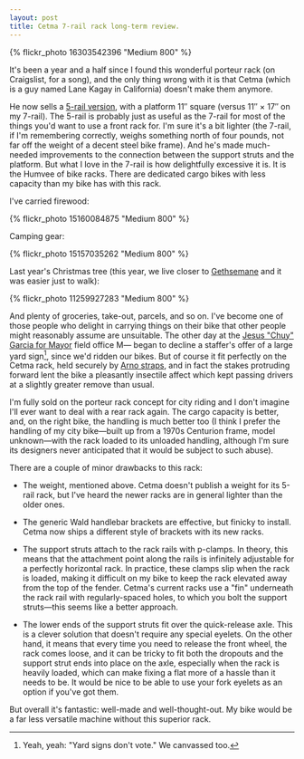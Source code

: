```yaml
---
layout: post
title: Cetma 7-rail rack long-term review.
---
```


{% flickr_photo 16303542396 "Medium 800" %}

It's been a year and a half since I found this wonderful porteur rack
(on Craigslist, for a song), and the only thing wrong with it is that
Cetma (which is a guy named Lane Kagay in California) doesn't make
them anymore.

He now sells a <a
href="http://cetmacargo.com/products/5-rail-cetma-rack">5-rail
version</a>, with a platform 11&Prime; square (versus 11&Prime; &times; 17&Prime; on my
7-rail). The 5-rail is probably just as useful as the 7-rail for most
of the things you'd want to use a front rack for. I'm sure it's a bit
lighter (the 7-rail, if I'm remembering correctly, weighs something
north of four pounds, not far off the weight of a decent steel bike
frame). And he's made much-needed improvements to the connection
between the support struts and the platform. But what I love in the
7-rail is how delightfully excessive it is. It is the Humvee of bike
racks. There are dedicated cargo bikes with less capacity than my bike
has with this rack.

I've carried firewood:

{% flickr_photo 15160084875 "Medium 800" %}

Camping gear:

{% flickr_photo 15157035262 "Medium 800" %}

Last year's Christmas tree (this year, we live closer to <a
href="http://www.gethsemanegardens.com/">Gethsemane</a> and it was
easier just to walk):

{% flickr_photo 11259927283 "Medium 800" %}

And plenty of groceries, take-out, parcels, and so on. I've become one
of those people who delight in carrying things on their bike that
other people might reasonably assume are unsuitable. The other day at
the <a href="http://www.chicagoforchuy.com/index.html">Jesus "Chuy"
Garcia for Mayor</a> field office M&mdash; began to decline a
staffer's offer of a large yard sign[^1], since we'd ridden our
bikes. But of course it fit perfectly on the Cetma rack, held securely
by <a
href="http://www.rei.com/product/833518/coghlans-arno-straps">Arno
straps</a>, and in fact the stakes protruding forward lent the bike a
pleasantly insectile affect which kept passing drivers at a slightly
greater remove than usual.

I'm fully sold on the porteur rack concept for city riding and I don't
imagine I'll ever want to deal with a rear rack again. The cargo
capacity is better, and, on the right bike, the handling is much
better too (I think I prefer the handling of my city bike&mdash;built
up from a 1970s Centurion frame, model unknown&mdash;with the rack
loaded to its unloaded handling, although I'm sure its designers never
anticipated that it would be subject to such abuse).

There are a couple of minor drawbacks to this rack:

- The weight, mentioned above. Cetma doesn't publish a weight for its
  5-rail rack, but I've heard the newer racks are in general lighter
  than the older ones.

- The generic Wald handlebar brackets are effective, but finicky to
  install. Cetma now ships a different style of brackets with its new
  racks.

- The support struts attach to the rack rails with p-clamps. In
  theory, this means that the attachment point along the rails is
  infinitely adjustable for a perfectly horizontal rack. In practice,
  these clamps slip when the rack is loaded, making it difficult on my
  bike to keep the rack elevated away from the top of the
  fender. Cetma's current racks use a "fin" underneath the rack rail
  with regularly-spaced holes, to which you bolt the support
  struts&mdash;this seems like a better approach.

- The lower ends of the support struts fit over the quick-release
  axle. This is a clever solution that doesn't require any special
  eyelets. On the other hand, it means that every time you need to
  release the front wheel, the rack comes loose, and it can be tricky
  to fit both the dropouts and the support strut ends into place on
  the axle, especially when the rack is heavily loaded, which can make
  fixing a flat more of a hassle than it needs to be. It would be nice
  to be able to use your fork eyelets as an option if you've got them.

But overall it's fantastic: well-made and well-thought-out. My bike
would be a far less versatile machine without this superior rack.

[^1]: Yeah, yeah: "Yard signs don't vote." We canvassed too.
